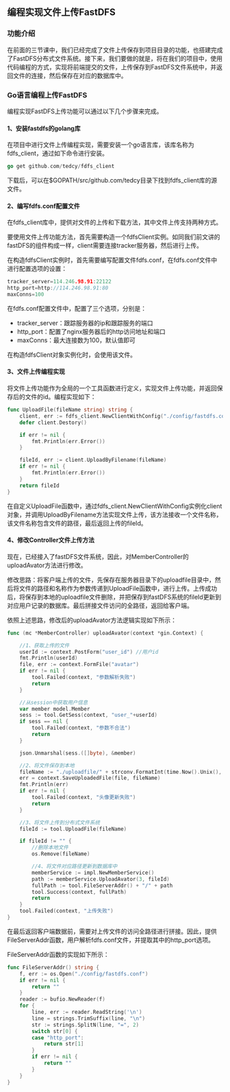 ## 编程实现文件上传FastDFS

### 功能介绍
在前面的三节课中，我们已经完成了文件上传保存到项目目录的功能，也搭建完成了FastDFS分布式文件系统。接下来，我们要做的就是，将在我们的项目中，使用代码编程的方式，实现将前端提交的文件，上传保存到FastDFS文件系统中，并返回文件的连接，然后保存在对应的数据库中。

### Go语言编程上传FastDFS
编程实现FastDFS上传功能可以通过以下几个步骤来完成。

#### 1、安装fastdfs的golang库
在项目中进行文件上传编程实现，需要安装一个go语言库，该库名称为fdfs_client，通过如下命令进行安装。
```go
go get github.com/tedcy/fdfs_client
```
下载后，可以在$GOPATH/src/github.com/tedcy目录下找到fdfs_client库的源文件。

#### 2、编写fdfs.conf配置文件
在fdfs_client库中，提供对文件的上传和下载方法，其中文件上传支持两种方式。

要使用文件上传功能方法，首先需要构造一个fdfsClient实例。如同我们前文讲的fastDFS的组件构成一样，client需要连接tracker服务器，然后进行上传。

在构造fdfsClient实例时，首先需要编写配置文件fdfs.conf，在fdfs.conf文件中进行配置选项的设置：
```go
tracker_server=114.246.98.91:22122
http_port=http://114.246.98.91:80
maxConns=100
```
在fdfs.conf配置文件中，配置了三个选项，分别是：
* tracker_server：跟踪服务器的ip和跟踪服务的端口
* http_port：配置了nginx服务器后的http访问地址和端口
* maxConns：最大连接数为100，默认值即可

在构造fdfsClient对象实例化时，会使用该文件。

#### 3、文件上传编程实现
将文件上传功能作为全局的一个工具函数进行定义，实现文件上传功能，并返回保存后的文件的id。编程实现如下：
```go
func UploadFile(fileName string) string {
	client, err := fdfs_client.NewClientWithConfig("./config/fastdfs.conf")
	defer client.Destory()

	if err != nil {
		fmt.Println(err.Error())
	}

	fileId, err := client.UploadByFilename(fileName)
	if err != nil {
		fmt.Println(err.Error())
	}
	return fileId
}
```
在自定义UploadFile函数中，通过fdfs_client.NewClientWithConfig实例化client对象，并调用UploadByFilename方法实现文件上传，该方法接收一个文件名称，该文件名称包含文件的路径，最后返回上传的fileId。

#### 4、修改Controller文件上传方法
现在，已经接入了fastDFS文件系统，因此，对MemberController的uploadAvator方法进行修改。

修改思路：将客户端上传的文件，先保存在服务器目录下的uploadfile目录中，然后将文件的路径和名称作为参数传递到UploadFile函数中，进行上传。上传成功后，将保存到本地的uploadfile文件删除，并把保存到fastDFS系统的fileId更新到对应用户记录的数据库。最后拼接文件访问的全路径，返回给客户端。

依照上述思路，修改后的uploadAvator方法逻辑实现如下所示：
```go
func (mc *MemberController) uploadAvator(context *gin.Context) {

	//1、获取上传的文件
	userId := context.PostForm("user_id") //用户id
	fmt.Println(userId)
	file, err := context.FormFile("avatar")
	if err != nil {
		tool.Failed(context, "参数解析失败")
		return
	}

	//从session中获取用户信息
	var member model.Member
	sess := tool.GetSess(context, "user_"+userId)
	if sess == nil {
		tool.Failed(context, "参数不合法")
		return
	}

	json.Unmarshal(sess.([]byte), &member)

	//2、将文件保存到本地
	fileName := "./uploadfile/" + strconv.FormatInt(time.Now().Unix(), 10) + file.Filename
	err = context.SaveUploadedFile(file, fileName)
	fmt.Println(err)
	if err != nil {
		tool.Failed(context, "头像更新失败")
		return
	}

	//3、将文件上传到分布式文件系统
	fileId := tool.UploadFile(fileName)

	if fileId != "" {
		//删除本地文件
		os.Remove(fileName)

		//4、将文件对应路径更新到数据库中
		memberService := impl.NewMemberService()
		path := memberService.UploadAvator(3, fileId)
		fullPath := tool.FileServerAddr() + "/" + path
		tool.Success(context, fullPath)
		return
	}
	tool.Failed(context, "上传失败")
}
```

在最后返回客户端数据前，需要对上传文件的访问全路径进行拼接。因此，提供FileServerAddr函数，用户解析fdfs.conf文件，并提取其中的http_port选项。

FileServerAddr函数的实现如下所示：
```go
func FileServerAddr() string {
	f, err := os.Open("./config/fastdfs.conf")
	if err != nil {
		return ""
	}
	reader := bufio.NewReader(f)
	for {
		line, err := reader.ReadString('\n')
		line = strings.TrimSuffix(line, "\n")
		str := strings.SplitN(line, "=", 2)
		switch str[0] {
		case "http_port":
			return str[1]
		}
		if err != nil {
			return ""
		}
	}
}
```



